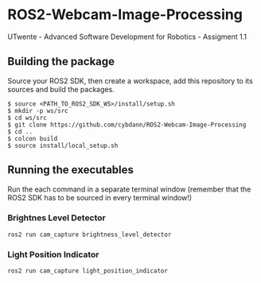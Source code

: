 # ROS2-Webcam-Image-Processing
UTwente - Advanced Software Development for Robotics - Assigment 1.1

## Building the package
Source your ROS2 SDK, then create a workspace, add this repository to its sources and build the packages.

```
$ source <PATH_TO_ROS2_SDK_WS>/install/setup.sh
$ mkdir -p ws/src
$ cd ws/src
$ git clone https://github.com/cybdann/ROS2-Webcam-Image-Processing
$ cd ..
$ colcon build
$ source install/local_setup.sh
```
## Running the executables
Run the each command in a separate terminal window (remember that the ROS2 SDK has to be sourced in every terminal window!)

### Brightnes Level Detector
```
ros2 run cam_capture brightness_level_detector
```

### Light Position Indicator
```
ros2 run cam_capture light_position_indicator
```

